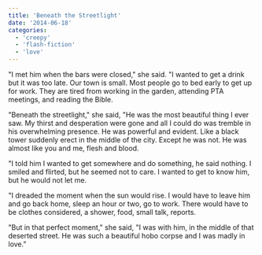 ```yaml
---
title: 'Beneath the Streetlight'
date: '2014-06-18'
categories:
  - 'creepy'
  - 'flash-fiction'
  - 'love'
---
```


"I met him when the bars were closed," she said. "I wanted to get a drink but it
was too late. Our town is small. Most people go to bed early to get up for work.
They are tired from working in the garden, attending PTA meetings, and reading
the Bible.

<!-- truncate -->

"Beneath the streetlight," she said, "He was the most beautiful thing I ever
saw. My thirst and desperation were gone and all I could do was tremble in his
overwhelming presence. He was powerful and evident. Like a black tower suddenly
erect in the middle of the city. Except he was not. He was almost like you and
me, flesh and blood.

"I told him I wanted to get somewhere and do something, he said nothing. I
smiled and flirted, but he seemed not to care. I wanted to get to know him, but
he would not let me.

"I dreaded the moment when the sun would rise. I would have to leave him and go
back home, sleep an hour or two, go to work. There would have to be clothes
considered, a shower, food, small talk, reports.

"But in that perfect moment," she said, "I was with him, in the middle of that
deserted street. He was such a beautiful hobo corpse and I was madly in love."
